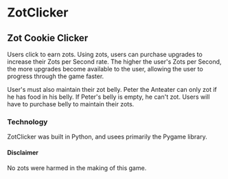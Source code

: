 # ZotClicker

## Zot Cookie Clicker
Users click to earn zots. Using zots, users can purchase upgrades to increase their Zots per Second rate. 
The higher the user's Zots per Second, the more upgrades become available to the user, allowing the user to progress through the game faster.

User's must also maintain their zot belly. Peter the Anteater can only zot if he has food in his belly. If Peter's belly is empty, he can't zot. Users will have to purchase belly to maintain their zots. 

### Technology

ZotClicker was built in Python, and usees primarily the Pygame library.


#### Disclaimer
No zots were harmed in the making of this game.
